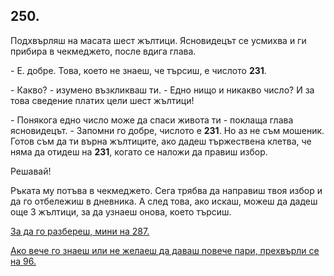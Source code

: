 ## 250.

Подхвърляш на масата шест жълтици. Ясновидецът се усмихва и ги
прибира в чекмеджето, после вдига глава.

\- Е. добре. Това, което не знаеш, че търсиш, е числото **231**.

\- Какво? - изумено възкликваш ти. - Едно нищо и никакво число? И за
това сведение платих цели шест жълтици!

\- Понякога едно число може да спаси живота ти - поклаща глава
ясновидецът. - Запомни го добре, числото е **231**. Но аз не съм
мошеник. Готов съм да ти върна жълтиците, ако дадеш тържествена
клетва, че няма да отидеш на **231**, когато се наложи да правиш избор.

Решавай!

Ръката му потъва в чекмеджето. Сега трябва да направиш твоя
избор и да го отбележиш в дневника. А след това, ако искаш, можеш
да дадеш още 3 жълтици, за да узнаеш онова, което търсиш.

[За да го разбереш, мини на 287.](./287)

[Ако вече го знаеш или не желаеш да даваш повече пари, прехвърли
се на 96.](./96)
